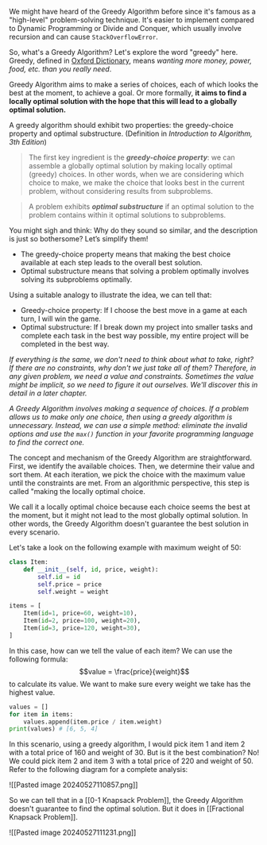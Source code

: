 We might have heard of the Greedy Algorithm before since it's famous as a "high-level" problem-solving technique. It's easier to implement compared to Dynamic Programming or Divide and Conquer, which usually involve recursion and can cause `StackOverflowError`. 

So, what's a Greedy Algorithm? Let's explore the word "greedy" here. Greedy, defined in [Oxford Dictionary](https://www.oxfordlearnersdictionaries.com/definition/english/greedy), means *wanting more money, power, food, etc. than you really need*. 

Greedy Algorithm aims to make a series of choices, each of which looks the best at the moment, to achieve a goal. Or more formally, **it aims to find a locally optimal solution with the hope that this will lead to a globally optimal solution.** 

A greedy algorithm should exhibit two properties: the greedy-choice property and optimal substructure. (Definition in *Introduction to Algorithm, 3th Edition*)

> The first key ingredient is the ***greedy-choice property***: we can assemble a globally optimal solution by making locally optimal (greedy) choices. In other words, when we are considering which choice to make, we make the choice that looks best in the current problem, without considering results from subproblems. 

> A problem exhibits ***optimal substructure*** if an optimal solution to the problem contains within it optimal solutions to subproblems. 

You might sigh and think: Why do they sound so similar, and the description is just so bothersome? Let’s simplify them!

- The greedy-choice property means that making the best choice available at each step leads to the overall best solution.
- Optimal substructure means that solving a problem optimally involves solving its subproblems optimally.

Using a suitable analogy to illustrate the idea, we can tell that:
- Greedy-choice property: If I choose the best move in a game at each turn, I will win the game.
- Optimal substructure: If I break down my project into smaller tasks and complete each task in the best way possible, my entire project will be completed in the best way.

*If everything is the same, we don't need to think about what to take, right? If there are no constraints, why don't we just take all of them? Therefore, in any given problem, we need a value and constraints. Sometimes the value might be implicit, so we need to figure it out ourselves. We'll discover this in detail in a later chapter.*

*A Greedy Algorithm involves making a sequence of choices. If a problem allows us to make only one choice, then using a greedy algorithm is unnecessary. Instead, we can use a simple method: eliminate the invalid options and use the `max()` function in your favorite programming language to find the correct one.*

The concept and mechanism of the Greedy Algorithm are straightforward. First, we identify the available choices. Then, we determine their value and sort them. At each iteration, we pick the choice with the maximum value until the constraints are met. From an algorithmic perspective, this step is called "making the locally optimal choice.

We call it a locally optimal choice because each choice seems the best at the moment, but it might not lead to the most globally optimal solution. In other words, the Greedy Algorithm doesn't guarantee the best solution in every scenario.

Let's take a look on the following example with maximum weight of 50:

```python
class Item:
	def __init__(self, id, price, weight):
		self.id = id
		self.price = price
		self.weight = weight

items = [
	Item(id=1, price=60, weight=10),
	Item(id=2, price=100, weight=20),
	Item(id=3, price=120, weight=30),
]
```
In this case, how can we tell the value of each item? We can use the following formula: $$value = \frac{price}{weight}$$
to calculate its value. We want to make sure every weight we take has the highest value.

```python
values = []
for item in items:
	values.append(item.price / item.weight)
print(values) # [6, 5, 4]
```

In this scenario, using a greedy algorithm, I would pick item 1 and item 2 with a total price of 160 and weight of 30. But is it the best combination? No! We could pick item 2 and item 3 with a total price of 220 and weight of 50. Refer to the following diagram for a complete analysis:

![[Pasted image 20240527110857.png]]

So we can tell that in a [[0-1 Knapsack Problem]], the Greedy Algorithm doesn't guarantee to find the optimal solution. But it does in [[Fractional Knapsack Problem]]. 

![[Pasted image 20240527111231.png]]